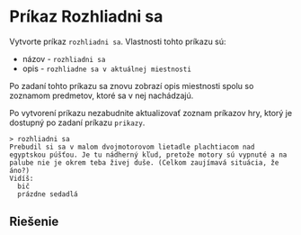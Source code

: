 # Príkaz Rozhliadni sa

Vytvorte príkaz `rozhliadni sa`. Vlastnosti tohto príkazu sú:

* názov - `rozhliadni sa `
* opis - `rozhliadne sa v aktuálnej miestnosti`

Po zadaní tohto príkazu sa znovu zobrazí opis miestnosti spolu so zoznamom predmetov, ktoré sa v nej nachádzajú.

Po vytvorení príkazu nezabudnite aktualizovať zoznam príkazov hry, ktorý je dostupný po zadaní príkazu `prikazy`.

```
> rozhliadni sa
Prebudil si sa v malom dvojmotorovom lietadle plachtiacom nad egyptskou púšťou. Je tu nádherný kľud, pretože motory sú vypnuté a na palube nie je okrem teba živej duše. (Celkom zaujímavá situácia, že áno?)
Vidíš:
  bič
  prázdne sedadlá
```

## Riešenie

```python

```

